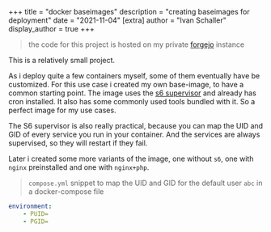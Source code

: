 +++
title = "docker baseimages"
description = "creating baseimages for deployment"
date = "2021-11-04"
[extra]
author = "Ivan Schaller"
display_author = true
+++

> the code for this project is hosted on my private [forgejo](https://forgejo.org/) instance

This is a relatively small project.

As i deploy quite a few containers myself, some of them eventually have be customized.
For this use case i created my own base-image, to have a common starting point.
The image uses the [s6 supervisor](https://github.com/just-containers/s6-overlay) and already has cron installed.
It also has some commonly used tools bundled with it. So a perfect image for my use cases.

The S6 supervisor is also really practical, because you can map the UID and GID of every service you run in your container.
And the services are always supervised, so they will restart if they fail.

Later i created some more variants of the image, one without `s6`, one with `nginx` preinstalled and one with `nginx+php`.

> `compose.yml` snippet to map the UID and GID for the default user `abc` in a docker-compose file

```yml
environment:
    - PUID=
    - PGID=
```
